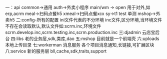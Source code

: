 一：api
	common->通用
	auth->外卖小程序
	main/wm -> open 用于对外,如 erp,acrm
	meal->扫码点餐h5
	xmeal->扫码点餐xcx
	sy->t1
	test 单测
	mshop->外卖h5
二:config-所有的配置
	ini文件代表的不分环境
	inc文件,区分环境,当环境文件不存在会读取默认,默认文件如:scrm.inc,环境文件scrm.develop.inc,scrm.testing.inc,scrm.production.inc
三:djadmin 云店宝后台
四:libs 老的业务层,sdk,类库,dao
五:mshop 目前就是一个前端壳
六:uploads 本地上传目录
七:workerman 消息服务 各个项目消息通知,长链接,可扩展区块
八:service 新的服务层 bll,cache,sdk,traits,support

